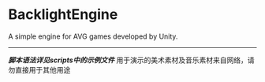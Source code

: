 # BacklightEngine
A simple engine for AVG games developed by Unity.

***
***脚本语法详见scripts中的示例文件***
用于演示的美术素材及音乐素材来自网络，请勿直接用于其他用途

